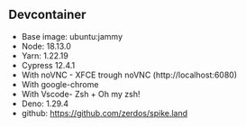 ## Devcontainer

- Base image: ubuntu:jammy
- Node: 18.13.0
- Yarn: 1.22.19
- Cypress 12.4.1
- With noVNC - XFCE trough noVNC (http://localhost:6080)
- With google-chrome
- With Vscode- Zsh + Oh my zsh!
- Deno: 1.29.4
- github: https://github.com/zerdos/spike.land
